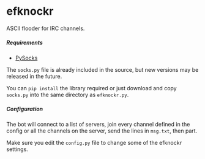 # efknockr
ASCII flooder for IRC channels.

##### Requirements
- [PySocks](https://pypi.python.org/pypi/PySocks)

The `socks.py` file is already included in the source, but new versions may be released in the future.

You can `pip install` the library required or just download and copy `socks.py` into the same directory as `efknockr.py`.

##### Configuration
The bot will connect to a list of servers, join every channel defined in the config or all the channels on the server, send the lines in `msg.txt`, then part.

Make sure you edit the `config.py` file to change some of the efknockr settings.
